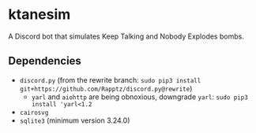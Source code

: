 # ktanesim

A Discord bot that simulates Keep Talking and Nobody Explodes bombs.

## Dependencies

- `discord.py` (from the rewrite branch: `sudo pip3 install git+https://github.com/Rapptz/discord.py@rewrite`)
  - `yarl` and `aiohttp` are being obnoxious, downgrade `yarl`: `sudo pip3 install 'yarl<1.2`
- `cairosvg`
- `sqlite3` (minimum version 3.24.0)

